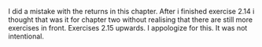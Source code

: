 I did a mistake with the returns in this chapter. After i finished exercise 2.14 i thought that was it for chapter two without realising that there are still more exercises in front. Exercises 2.15 upwards. I appologize for this. It was not intentional.
